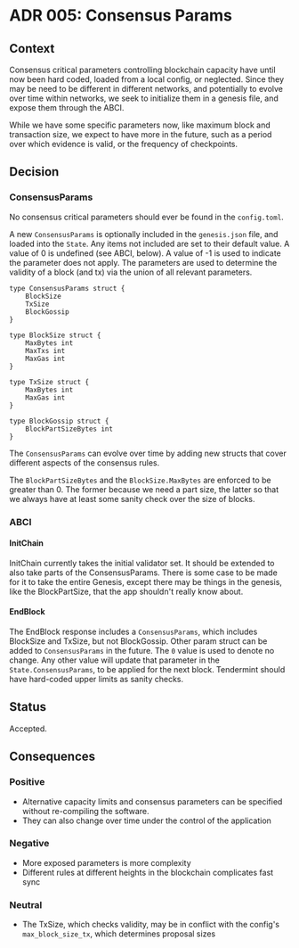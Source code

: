 # ADR 005: Consensus Params

## Context

Consensus critical parameters controlling blockchain capacity have until now been hard coded, loaded from a local config, or neglected.
Since they may be need to be different in different networks, and potentially to evolve over time within
networks, we seek to initialize them in a genesis file, and expose them through the ABCI.

While we have some specific parameters now, like maximum block and transaction size, we expect to have more in the future,
such as a period over which evidence is valid, or the frequency of checkpoints.

## Decision

### ConsensusParams

No consensus critical parameters should ever be found in the `config.toml`.

A new `ConsensusParams` is optionally included in the `genesis.json` file,
and loaded into the `State`. Any items not included are set to their default value.
A value of 0 is undefined (see ABCI, below). A value of -1 is used to indicate the parameter does not apply.
The parameters are used to determine the validity of a block (and tx) via the union of all relevant parameters.

```
type ConsensusParams struct {
    BlockSize
    TxSize
    BlockGossip
}

type BlockSize struct {
    MaxBytes int
    MaxTxs int
    MaxGas int
}

type TxSize struct {
    MaxBytes int
    MaxGas int
}

type BlockGossip struct {
    BlockPartSizeBytes int
}
```

The `ConsensusParams` can evolve over time by adding new structs that cover different aspects of the consensus rules.

The `BlockPartSizeBytes` and the `BlockSize.MaxBytes` are enforced to be greater than 0.
The former because we need a part size, the latter so that we always have at least some sanity check over the size of blocks.

### ABCI

#### InitChain

InitChain currently takes the initial validator set. It should be extended to also take parts of the ConsensusParams.
There is some case to be made for it to take the entire Genesis, except there may be things in the genesis,
like the BlockPartSize, that the app shouldn't really know about.

#### EndBlock

The EndBlock response includes a `ConsensusParams`, which includes BlockSize and TxSize, but not BlockGossip.
Other param struct can be added to `ConsensusParams` in the future.
The `0` value is used to denote no change.
Any other value will update that parameter in the `State.ConsensusParams`, to be applied for the next block.
Tendermint should have hard-coded upper limits as sanity checks.

## Status

Accepted.

## Consequences

### Positive

- Alternative capacity limits and consensus parameters can be specified without re-compiling the software.
- They can also change over time under the control of the application

### Negative

- More exposed parameters is more complexity
- Different rules at different heights in the blockchain complicates fast sync

### Neutral

- The TxSize, which checks validity, may be in conflict with the config's `max_block_size_tx`, which determines proposal sizes
